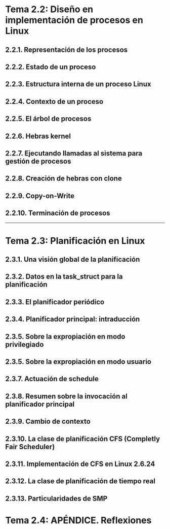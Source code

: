 # Tema 2.2: Diseño en implementación de procesos en Linux

## 2.2.1. Representación de los procesos

## 2.2.2. Estado de un proceso

## 2.2.3. Estructura interna de un proceso Linux

## 2.2.4. Contexto de un proceso

## 2.2.5. El árbol de procesos

## 2.2.6. Hebras kernel

## 2.2.7. Ejecutando llamadas al sistema para gestión de procesos

## 2.2.8. Creación de hebras con clone

## 2.2.9. Copy-on-Write

## 2.2.10. Terminación de procesos

---
# Tema 2.3: Planificación en Linux

## 2.3.1. Una visión global de la planificación

## 2.3.2. Datos en la task_struct para la planificación

## 2.3.3. El planificador periódico

## 2.3.4. Planificador principal: intraducción

## 2.3.5. Sobre la expropiación en modo privilegiado

## 2.3.5. Sobre la expropiación en modo usuario

## 2.3.7. Actuación de schedule

## 2.3.8. Resumen sobre la invocación al planificador principal

## 2.3.9. Cambio de contexto

## 2.3.10. La clase de planificación CFS (Completly Fair Scheduler)

## 2.3.11. Implementación de CFS en Linux 2.6.24

## 2.3.12. La clase de planificación de tiempo real

## 2.3.13. Particularidades de SMP

# Tema 2.4: APÉNDICE. Reflexiones
